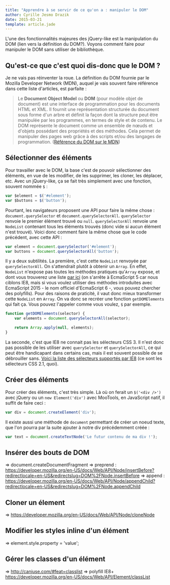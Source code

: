 ```yaml
---
title: "Apprendre à se servir de ce qu'on a : manipuler le DOM"
author: Cyrille Jesmo Drazik
date: 2015-03-21
template: article.jade
---
```


L'une des fonctionnalités majeures des jQuery-like est la manipulation du DOM (lien vers la définition du DOM?). Voyons comment faire pour manipuler le DOM sans utiliser de bibliothèque.

## Qu'est-ce que c'est quoi dis-donc que le DOM ?

Je ne vais pas réinventer la roue. La définition du DOM fournie par le Mozilla Developer Network (MDN), auquel je vais souvent faire référence dans cette liste d'articles, est parfaite :

> Le **Document Object Model** ou **DOM** (pour modèle objet de document) est une interface de programmation pour les documents HTML et XML. Il fournit une représentation structurée du document sous forme d'un arbre et définit la façon dont la structure peut être manipulée par les programmes, en termes de style et de contenu. Le DOM représente le document comme un ensemble de nœuds et d'objets possédant des propriétés et des méthodes. Cela permet de manipuler des pages web grâce à des scripts et/ou des langages de programmation.
> ([Référence du DOM sur le MDN](https://developer.mozilla.org/fr/docs/Web/API/R%C3%A9f%C3%A9rence_du_DOM_Gecko))

## Sélectionner des éléments

Pour travailler avec le DOM, la base c'est de pouvoir sélectionner des éléments, en vue de les modifier, de les supprimer, les cloner, les déplacer, etc. Avec un jQuery-like, ça se fait très simplement avec une fonction, souvent nommée `$` :

```javascript
var $element = $('#element');
var $buttons = $('button');
```

Pourtant, les navigateurs proposent une API pour faire la même chose : `document.querySelector` et `document.querySelectorAll`. `querySelector` renvoie le premier élément trouvé ou `null`. `querySelectorAll` renvoie une `NodeList` contenant tous les éléments trouvés (donc vide si aucun élément n'est trouvé). Voici donc comment faire la même chose que le code précédent, avec cette API :

```javascript
var element = document.querySelector('#element');
var buttons = document.querySelectorAll('button');
```

Il y a deux subtilités. La première, c'est cette `NodeList` renvoyée par `querySelectorAll`. On s'attendrait plutôt à obtenir un `Array`. En effet, `NodeList` n'expose pas toutes les méthodes pratiques qu'`Array` expose, et dont vous trouverez une liste [par ici](http://es5.github.io/#x15.4.4) (on s'arrête à EcmaScript 5 car nous ciblons IE8, mais si vous voulez utiliser des méthodes introduites avec EcmaScript 2015 - le nom officiel d'EcmaScript 6 -, vous pouvez chercher des polyfills). Pour des raisons de praticité, il vaut donc mieux transformer cette `NodeList` en `Array`. On va donc se recréer une fonction `getDOMElements` qui fait ça. Vous pouvez l'appeler comme vous voulez, `$` par exemple.

```javascript
function getDOMElements(selector) {
    var elements = document.querySelectorAll(selector);

    return Array.apply(null, elements);
}
```

La seconde, c'est que IE8 ne connait pas les sélecteurs CSS 3. Il n'est donc pas possible de les utiliser avec `querySelector` et `querySelectorAll`, ce qui peut être handicapant dans certains cas, mais il est souvent possible de se débrouiller sans. [Voici la liste des sélecteurs supportés par IE8](http://www.w3.org/TR/CSS2/selector.html) (ce sont les sélecteurs CSS 2.1, quoi).


## Créer des éléments

Pour créer des éléments, c'est très simple. Là où on ferait un `$('<div />')` avec jQuery ou un `new Element('div')` avec MooTools, en JavaScript natif, il suffit de faire ceci :

```javascript
var div = document.createElement('div');
```

Il existe aussi une méthode de `document` permettant de créer un noeud texte, que l'on pourra par la suite ajouter à notre div précédemment créée :

```javascript
var text = document.createTextNode('Le futur contenu de ma div !');
```

## Insérer des bouts de DOM

=> document.createDocumentFragment
=> preprend : https://developer.mozilla.org/en-US/docs/Web/API/Node/insertBefore?redirectlocale=en-US&redirectslug=DOM%2FNode.insertBefore
=> append : https://developer.mozilla.org/en-US/docs/Web/API/Node/appendChild?redirectlocale=en-US&redirectslug=DOM%2FNode.appendChild

## Cloner un élement

=> https://developer.mozilla.org/en-US/docs/Web/API/Node/cloneNode

## Modifier les styles inline d'un élément

=> element.style.property = 'value';

## Gérer les classes d'un élément

=> http://caniuse.com/#feat=classlist
=> polyfill IE8+ https://developer.mozilla.org/en-US/docs/Web/API/Element/classList

